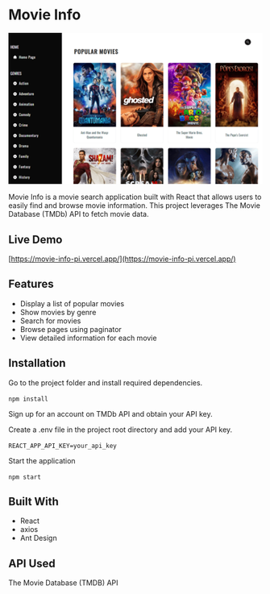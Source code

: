 # Movie Info

![IMAGE](/public/images/demo.png)

Movie Info is a movie search application built with React that allows users to easily find and browse movie information. This project leverages The Movie Database (TMDb) API to fetch movie data.

## Live Demo

[https://movie-info-pi.vercel.app/](https://movie-info-pi.vercel.app/)

## Features

- Display a list of popular movies
- Show movies by genre
- Search for movies
- Browse pages using paginator
- View detailed information for each movie

## Installation

Go to the project folder and install required dependencies.

`npm install`

Sign up for an account on TMDb API and obtain your API key.

Create a .env file in the project root directory and add your API key.

`REACT_APP_API_KEY=your_api_key`

Start the application

`npm start`

## Built With

- React
- axios
- Ant Design

## API Used

The Movie Database (TMDB) API
